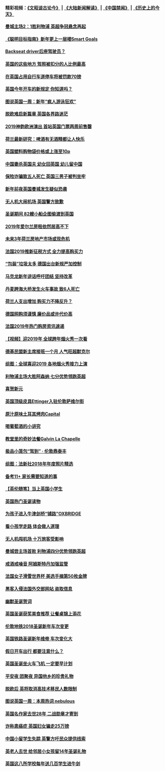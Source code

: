 #### 精彩视频：[《文昭谈古论今》](https://github.com/gfw-breaker/wenzhao/blob/master/README.md?t=01060331) | [《大陆新闻解读》](https://github.com/gfw-breaker/ntdtv-comedy/blob/master/README.md?t=01060331) | [《中国禁闻》](https://github.com/gfw-breaker/ntdtv-news/blob/master/README.md?t=01060331) | [《历史上的今天》](https://github.com/gfw-breaker/today-in-history/blob/master/README.md?t=01060331) 

#### [曼城主场2：1胜利物浦 英超争冠悬念再起](../pages/nsc974/n10954843.md?t=01060331) 

#### [《聪明目标指南》新年更上一层楼Smart Goals](../pages/nsc974/n10954583.md?t=01060331) 

#### [Backseat driver后座驾驶员？](../pages/nsc974/n10954192.md?t=01060331) 

#### [英国的这些地方 驾照被扣分的人比例最高](../pages/nsc974/n10954152.md?t=01060331) 

#### [在英国占用自行车道停车将被罚款70镑](../pages/nsc974/n10954142.md?t=01060331) 

#### [英国今年开车的新规定 你知道吗？](../pages/nsc974/n10953267.md?t=01060331) 

#### [图说英国一周：新年“疯人游泳狂欢”](../pages/nsc974/n10953234.md?t=01060331) 

#### [脱欧难启新篇章 英国各界路迷茫](../pages/nsc974/n10951727.md?t=01060331) 

#### [2019神韵欧洲演出 首站英国门票两周前售罄](../pages/nsc974/n10951678.md?t=01060331) 

#### [荷兰最新研究：啤酒有无酒精都让人快乐](../pages/nsc974/n10950834.md?t=01060331) 

#### [英国塑料购物袋价格或上涨至10p](../pages/nsc974/n10951770.md?t=01060331) 

#### [中国妻杀英国夫 幼女回英国 幼儿留中国](../pages/nsc974/n10951754.md?t=01060331) 

#### [保险诈骗致五人死亡 英国三男子被判坐牢](../pages/nsc974/n10951747.md?t=01060331) 

#### [新年前夜英国曼城发生疑似恐袭](../pages/nsc974/n10951741.md?t=01060331) 

#### [无人机大闹机场 英国警方致歉](../pages/nsc974/n10951733.md?t=01060331) 

#### [圣诞期间 82艘小船企图偷渡到英国](../pages/nsc974/n10951711.md?t=01060331) 

#### [2019年爱尔兰房租依然居高不下](../pages/nsc974/n10950906.md?t=01060331) 

#### [未来3年荷兰房地产市场或现危机](../pages/nsc974/n10950888.md?t=01060331) 

#### [法国2019推新征税方式 全力提高购买力](../pages/nsc974/n10946987.md?t=01060331) 

#### [“包装”垃圾太多 德国出台新规严加控制](../pages/nsc974/n10948358.md?t=01060331) 

#### [马克龙新年讲话呼吁团结 坚持改革](../pages/nsc974/n10947012.md?t=01060331) 

#### [丹麦跨海大桥发生火车事故 致6人死亡](../pages/nsc974/n10948353.md?t=01060331) 

#### [荷兰人支出增加 购买力不降反升？](../pages/nsc974/n10948390.md?t=01060331) 

#### [德国网购须谨慎 廉价品或许代价高](../pages/nsc974/n10948233.md?t=01060331) 

#### [法国2019年热门购房资讯速递](../pages/nsc974/n10947033.md?t=01060331) 

#### [【视频】迎2019年 全球跨年烟火秀一次看](../pages/nsc974/n10946627.md?t=01060331) 

#### [德基民盟新主席接班一个月 人气旺超默克尔](../pages/nsc974/n10946634.md?t=01060331) 

#### [组图：全球喜迎2019 各地烟火秀接力上演](../pages/nsc974/n10945584.md?t=01060331) 

#### [利物浦主场大胜阿森纳 七分优势领跑英超](../pages/nsc974/n10945421.md?t=01060331) 

#### [喜贺新元](../pages/nsc974/n10936605.md?t=01060331) 

#### [英国顶级皮具Ettinger入驻伦敦萨维尔街](../pages/nsc974/n10936595.md?t=01060331) 

#### [原汁原味土耳其烤肉Capital](../pages/nsc974/n10936573.md?t=01060331) 

#### [喝葡萄酒的小讲究](../pages/nsc974/n10936535.md?t=01060331) 

#### [教堂里的奇妙法餐Galvin La Chapelle](../pages/nsc974/n10935913.md?t=01060331) 

#### [极品小笼包“驾到” · 伦敦鼎泰丰](../pages/nsc974/n10935791.md?t=01060331) 

#### [组图：法新社2018年年度照片精选](../pages/nsc974/n10935213.md?t=01060331) 

#### [备考11+ 家长需要知道的事](../pages/nsc974/n10934312.md?t=01060331) 

#### [【英伦随笔】当上英国小学生](../pages/nsc974/n10934305.md?t=01060331) 

#### [英国热门圣诞读物](../pages/nsc974/n10934285.md?t=01060331) 

#### [为孩子进入牛津剑桥“铺路”OXBRIDGE](../pages/nsc974/n10934233.md?t=01060331) 

#### [看小孩学走路 体会做人道理](../pages/nsc974/n10934169.md?t=01060331) 

#### [无人机闯机场  十万旅客受影响](../pages/nsc974/n10934028.md?t=01060331) 

#### [曼城尝主场首败 利物浦四分优势领跑英超](../pages/nsc974/n10932818.md?t=01060331) 

#### [戒酒戒噪音 阿姆斯特丹加强监管](../pages/nsc974/n10928070.md?t=01060331) 

#### [法国女子滑雪世界杯 美选手摘第50枚金牌](../pages/nsc974/n10927351.md?t=01060331) 

#### [黑客入侵法国外交部网站 盗取信息](../pages/nsc974/n10927269.md?t=01060331) 

#### [幽默圣诞贺词](../pages/nsc974/n10926672.md?t=01060331) 

#### [英国圣诞获奖美食推荐 让餐桌锦上添花](../pages/nsc974/n10926641.md?t=01060331) 

#### [伦敦地铁2018圣诞新年车次变更](../pages/nsc974/n10926629.md?t=01060331) 

#### [英国铁路圣诞新年维修 车次变化大](../pages/nsc974/n10926618.md?t=01060331) 

#### [假日开车出行 都要注意什么？](../pages/nsc974/n10926610.md?t=01060331) 

#### [英国圣诞坐火车飞机 一定要早计划](../pages/nsc974/n10926599.md?t=01060331) 

#### [平安夜 团聚夜 异国他乡的珍贵礼物](../pages/nsc974/n10925634.md?t=01060331) 

#### [脱欧后 英将取消高技术移民人数限制](../pages/nsc974/n10924981.md?t=01060331) 

#### [图说英国一周：本周热词 nebulous](../pages/nsc974/n10925020.md?t=01060331) 

#### [英国名作家去世28年 二战勋章才寄到](../pages/nsc974/n10925014.md?t=01060331) 

#### [诈称患癌症 英国妇女骗走25万镑](../pages/nsc974/n10925008.md?t=01060331) 

#### [中国小留学生失踪  英警方吁民众提供线索](../pages/nsc974/n10925001.md?t=01060331) 

#### [英老人去世 给邻居小女孩留14年圣诞礼物](../pages/nsc974/n10924997.md?t=01060331) 

#### [英国这八所学校每年送几百学生进牛剑](../pages/nsc974/n10924990.md?t=01060331) 

